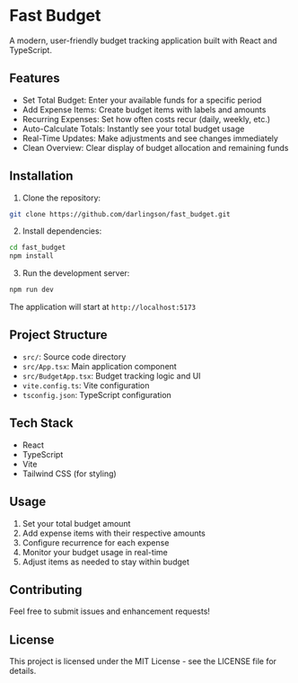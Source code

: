 # Fast Budget

A modern, user-friendly budget tracking application built with React and TypeScript.

## Features

- Set Total Budget: Enter your available funds for a specific period
- Add Expense Items: Create budget items with labels and amounts
- Recurring Expenses: Set how often costs recur (daily, weekly, etc.)
- Auto-Calculate Totals: Instantly see your total budget usage
- Real-Time Updates: Make adjustments and see changes immediately
- Clean Overview: Clear display of budget allocation and remaining funds

## Installation

1. Clone the repository:
```bash
git clone https://github.com/darlingson/fast_budget.git
```

2. Install dependencies:
```bash
cd fast_budget
npm install
```

3. Run the development server:
```bash
npm run dev
```

The application will start at `http://localhost:5173`

## Project Structure

- `src/`: Source code directory
- `src/App.tsx`: Main application component
- `src/BudgetApp.tsx`: Budget tracking logic and UI
- `vite.config.ts`: Vite configuration
- `tsconfig.json`: TypeScript configuration

## Tech Stack

- React
- TypeScript
- Vite
- Tailwind CSS (for styling)

## Usage

1. Set your total budget amount
2. Add expense items with their respective amounts
3. Configure recurrence for each expense
4. Monitor your budget usage in real-time
5. Adjust items as needed to stay within budget

## Contributing

Feel free to submit issues and enhancement requests!

## License

This project is licensed under the MIT License - see the LICENSE file for details.
